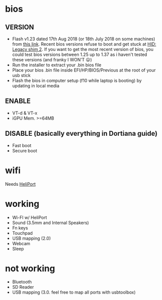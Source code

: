 # bios
## VERSION
- Flash v1.23 dated 17th Aug 2018 (or 18th July 2018 on some machines) from [this link](https://ftp.hp.com/pub/softpaq/sp91001-91500/sp91342.exe). Recent bios versions refuse to boot and get stuck at [HID: Legacy shim 2](hid_legacy_shim.jpg). If you want to get the most recent version of bios, you could test bios versions between 1.25 up to 1.37 as i haven't tested these versions (and franky I WON'T 😛)
- Run the installer to extract your .bin bios file
- Place your bios .bin file inside EFI/HP/BIOS/Previous at the root of your usb stick
- Flash the bios in computer setup (f10 while laptop is booting) by updating in local media

## ENABLE
- VT-d & VT-x
- iGPU Mem. >=64MB

## DISABLE (basically everything in Dortiana guide)
- Fast boot
- Secure boot

# wifi
Needs [HeliPort](https://openintelwireless.github.io/HeliPort/Installation.html)

# working
- Wi-FI w/ HeliPort
- Sound (3.5mm and Internal Speakers)
- Fn keys
- Touchpad
- USB mapping (2.0)
- Webcam
- Sleep

# not working
- Bluetooth
- SD Reader
- USB mapping (3.0. feel free to map all ports with usbtoolbox)
